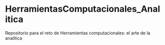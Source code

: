 # HerramientasComputacionales_Analitica
Repositorio para el reto de Herramientas computacionales: el arte de la analítica
